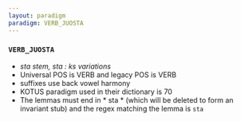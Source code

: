 ```yaml
---
layout: paradigm
paradigm: VERB_JUOSTA
---
```

### ` VERB_JUOSTA `

* _sta stem, sta : ks variations_
* Universal POS is VERB and legacy POS is VERB
* suffixes use back vowel harmony
* KOTUS paradigm used in their dictionary is 70
* The lemmas must end in * sta * (which will be deleted to form an invariant stub) and the regex matching the lemma is ` sta `

